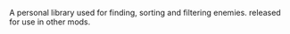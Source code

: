 A personal library used for finding, sorting and filtering enemies. released for use in other mods. <br>
<br>
